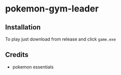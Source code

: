 # pokemon-gym-leader

## Installation

To play just download from release and click `game.exe`

## Credits
- pokemon essentials
